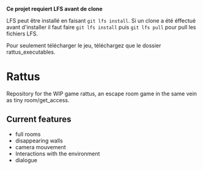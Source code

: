 **Ce projet requiert LFS avant de clone**

LFS peut être installé en faisant `git lfs install`. Si un clone a été éffectué avant d'installer il faut faire `git lfs install` puis `git lfs pull` pour pull les fichiers LFS.

Pour seulement télécharger le jeu, téléchargez que le dossier rattus_executables.

# Rattus

Repository for the WIP game rattus, an escape room game in the same vein as tiny room/get_access.

## Current features
- full rooms
- disappearing walls
- camera mouvement
- Interactions with the environment
- dialogue
